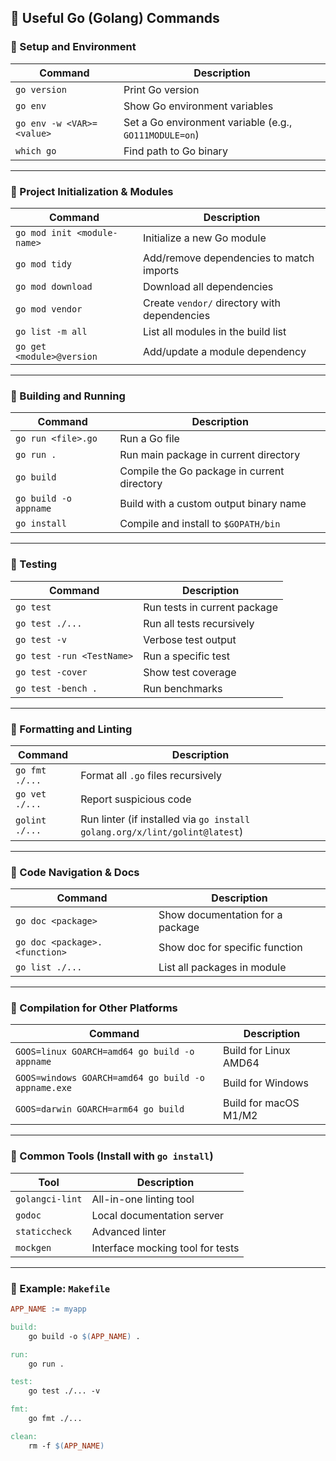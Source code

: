 ## 🧩 Useful Go (Golang) Commands

### 🔹 Setup and Environment

| Command | Description |
|--------|-------------|
| `go version` | Print Go version |
| `go env` | Show Go environment variables |
| `go env -w <VAR>=<value>` | Set a Go environment variable (e.g., `GO111MODULE=on`) |
| `which go` | Find path to Go binary |

---

### 🔹 Project Initialization & Modules

| Command | Description |
|--------|-------------|
| `go mod init <module-name>` | Initialize a new Go module |
| `go mod tidy` | Add/remove dependencies to match imports |
| `go mod download` | Download all dependencies |
| `go mod vendor` | Create `vendor/` directory with dependencies |
| `go list -m all` | List all modules in the build list |
| `go get <module>@version` | Add/update a module dependency |

---

### 🔹 Building and Running

| Command | Description |
|--------|-------------|
| `go run <file>.go` | Run a Go file |
| `go run .` | Run main package in current directory |
| `go build` | Compile the Go package in current directory |
| `go build -o appname` | Build with a custom output binary name |
| `go install` | Compile and install to `$GOPATH/bin` |

---

### 🔹 Testing

| Command | Description |
|--------|-------------|
| `go test` | Run tests in current package |
| `go test ./...` | Run all tests recursively |
| `go test -v` | Verbose test output |
| `go test -run <TestName>` | Run a specific test |
| `go test -cover` | Show test coverage |
| `go test -bench .` | Run benchmarks |

---

### 🔹 Formatting and Linting

| Command | Description |
|--------|-------------|
| `go fmt ./...` | Format all `.go` files recursively |
| `go vet ./...` | Report suspicious code |
| `golint ./...` | Run linter (if installed via `go install golang.org/x/lint/golint@latest`) |

---

### 🔹 Code Navigation & Docs

| Command | Description |
|--------|-------------|
| `go doc <package>` | Show documentation for a package |
| `go doc <package>.<function>` | Show doc for specific function |
| `go list ./...` | List all packages in module |

---

### 🔹 Compilation for Other Platforms

| Command | Description |
|--------|-------------|
| `GOOS=linux GOARCH=amd64 go build -o appname` | Build for Linux AMD64 |
| `GOOS=windows GOARCH=amd64 go build -o appname.exe` | Build for Windows |
| `GOOS=darwin GOARCH=arm64 go build` | Build for macOS M1/M2 |

---

### 🔹 Common Tools (Install with `go install`)

| Tool | Description |
|------|-------------|
| `golangci-lint` | All-in-one linting tool |
| `godoc` | Local documentation server |
| `staticcheck` | Advanced linter |
| `mockgen` | Interface mocking tool for tests |

---

### 🔹 Example: `Makefile`

```makefile
APP_NAME := myapp

build:
	go build -o $(APP_NAME) .

run:
	go run .

test:
	go test ./... -v

fmt:
	go fmt ./...

clean:
	rm -f $(APP_NAME)



